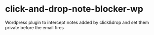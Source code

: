 # click-and-drop-note-blocker-wp
Wordpress plugin to intercept notes added by click&amp;drop and set them private before the email fires
